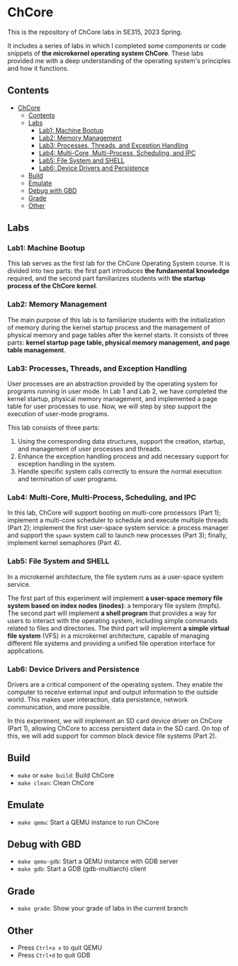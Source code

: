 # ChCore

This is the repository of ChCore labs in SE315, 2023 Spring.

It includes a series of labs in which I completed some components or code snippets of **the microkernel operating system ChCore**. These labs provided me with a deep understanding of the operating system's principles and how it functions.

## Contents
- [ChCore](#chcore)
  - [Contents](#contents)
  - [Labs](#labs)
    - [Lab1: Machine Bootup](#lab1-machine-bootup)
    - [Lab2: Memory Management](#lab2-memory-management)
    - [Lab3: Processes, Threads, and Exception Handling](#lab3-processes-threads-and-exception-handling)
    - [Lab4: Multi-Core, Multi-Process, Scheduling, and IPC](#lab4-multi-core-multi-process-scheduling-and-ipc)
    - [Lab5: File System and SHELL](#lab5-file-system-and-shell)
    - [Lab6: Device Drivers and Persistence](#lab6-device-drivers-and-persistence)
  - [Build](#build)
  - [Emulate](#emulate)
  - [Debug with GBD](#debug-with-gbd)
  - [Grade](#grade)
  - [Other](#other)


## Labs

### Lab1: Machine Bootup

This lab serves as the first lab for the ChCore Operating System course. It is divided into two parts: the first part introduces **the fundamental knowledge** required, and the second part familiarizes students with **the startup process of the ChCore kernel**.

### Lab2: Memory Management

The main purpose of this lab is to familiarize students with the initialization of memory during the kernel startup process and the management of physical memory and page tables after the kernel starts. It consists of three parts: **kernel startup page table, physical memory management, and page table management**.

### Lab3: Processes, Threads, and Exception Handling

User processes are an abstraction provided by the operating system for programs running in user mode. In Lab 1 and Lab 2, we have completed the kernel startup, physical memory management, and implemented a page table for user processes to use. Now, we will step by step support the execution of user-mode programs.

This lab consists of three parts:

1. Using the corresponding data structures, support the creation, startup, and management of user processes and threads.
2. Enhance the exception handling process and add necessary support for exception handling in the system.
3. Handle specific system calls correctly to ensure the normal execution and termination of user programs.

### Lab4: Multi-Core, Multi-Process, Scheduling, and IPC

In this lab, ChCore will support booting on multi-core processors (Part 1); implement a multi-core scheduler to schedule and execute multiple threads (Part 2); implement the first user-space system service: a process manager and support the `spawn` system call to launch new processes (Part 3); finally, implement kernel semaphores (Part 4).

### Lab5: File System and SHELL

In a microkernel architecture, the file system runs as a user-space system service. 

The first part of this experiment will implement **a user-space memory file system based on index nodes (inodes)**: a temporary file system (tmpfs). The second part will implement **a shell program** that provides a way for users to interact with the operating system, including simple commands related to files and directories. The third part will implement **a simple virtual file system** (VFS) in a microkernel architecture, capable of managing different file systems and providing a unified file operation interface for applications.

### Lab6: Device Drivers and Persistence

Drivers are a critical component of the operating system. They enable the computer to receive external input and output information to the outside world. This makes user interaction, data persistence, network communication, and more possible. 

In this experiment, we will implement an SD card device driver on ChCore (Part 1), allowing ChCore to access persistent data in the SD card. On top of this, we will add support for common block device file systems (Part 2).

## Build

- `make` or `make build`: Build ChCore
- `make clean`: Clean ChCore

## Emulate

- `make qemu`: Start a QEMU instance to run ChCore

## Debug with GBD

- `make qemu-gdb`: Start a QEMU instance with GDB server
- `make gdb`: Start a GDB (gdb-multiarch) client

## Grade

- `make grade`: Show your grade of labs in the current branch

## Other

- Press `Ctrl+a x` to quit QEMU
- Press `Ctrl+d` to quit GDB  


